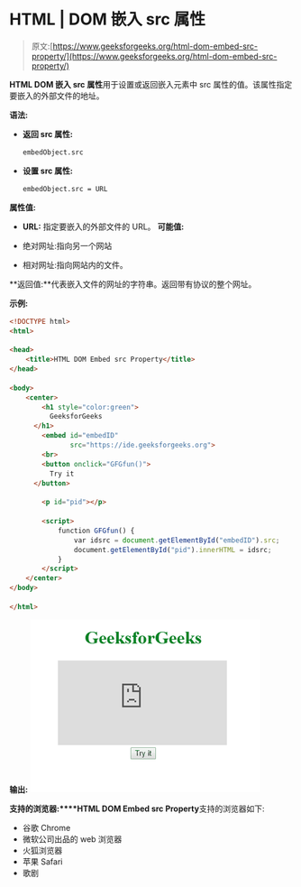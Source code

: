 # HTML | DOM 嵌入 src 属性

> 原文:[https://www.geeksforgeeks.org/html-dom-embed-src-property/](https://www.geeksforgeeks.org/html-dom-embed-src-property/)

**HTML DOM 嵌入 src 属性**用于设置或返回嵌入元素中 src 属性的值。该属性指定要嵌入的外部文件的地址。

**语法:**

*   **返回 src 属性:**

    ```html
    embedObject.src
    ```

*   **设置 src 属性:**

    ```html
    embedObject.src = URL
    ```

**属性值:**

*   **URL:** 指定要嵌入的外部文件的 URL。
    **可能值:**

*   绝对网址:指向另一个网站
*   相对网址:指向网站内的文件。

**返回值:**代表嵌入文件的网址的字符串。返回带有协议的整个网址。

**示例:**

```html
<!DOCTYPE html>
<html>

<head>
    <title>HTML DOM Embed src Property</title>
</head>

<body>
    <center>
        <h1 style="color:green">
          GeeksforGeeks
      </h1>
        <embed id="embedID" 
               src="https://ide.geeksforgeeks.org">
        <br>
        <button onclick="GFGfun()">
          Try it
      </button>

        <p id="pid"></p>

        <script>
            function GFGfun() {
                var idsrc = document.getElementById("embedID").src;
                document.getElementById("pid").innerHTML = idsrc;
            }
        </script>
    </center>
</body>

</html>
```

**输出:**
![](img/7ef07a4f2f350222d4721d06165ae952.png)

**支持的浏览器:****HTML DOM Embed src Property**支持的浏览器如下:

*   谷歌 Chrome
*   微软公司出品的 web 浏览器
*   火狐浏览器
*   苹果 Safari
*   歌剧